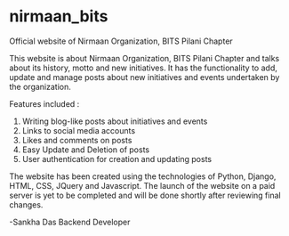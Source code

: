 # nirmaan_bits
Official website of Nirmaan Organization, BITS Pilani Chapter

This website is about Nirmaan Organization, BITS Pilani Chapter and talks about its history, motto and new initiatives. It has the functionality to add, update and manage posts about new initiatives and events undertaken by the organization.

Features included : 
1. Writing blog-like posts about initiatives and events
2. Links to social media accounts 
3. Likes and comments on posts
4. Easy Update and Deletion of posts
5. User authentication for creation and updating posts

The website has been created using the technologies of Python, Django, HTML, CSS, JQuery and Javascript.
The launch of the website on a paid server is yet to be completed and will be done shortly after reviewing final changes.

-Sankha Das
 Backend Developer

